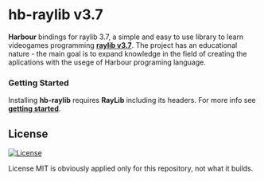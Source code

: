 # hb-raylib v3.7

**Harbour** bindings for raylib 3.7, a simple and easy to use library to learn videogames programming [**raylib v3.7**](https://www.raylib.com). The project has an educational nature - the main goal is to expand knowledge in the field of creating the aplications with the usege of Harbour programing language.


### Getting Started

Installing **hb-raylib** requires **RayLib** including its headers. For more info see [**getting started**](examples/README.md).

## License

[![License](http://img.shields.io/:license-mit-blue.svg?style=flat-square)](.git/LICENSE)

License MIT is obviously applied only for this repository, not what it builds.
